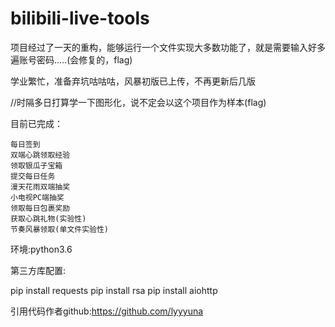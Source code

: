 # bilibili-live-tools

项目经过了一天的重构，能够运行一个文件实现大多数功能了，就是需要输入好多遍账号密码.....(会修复的，flag)

学业繁忙，准备弃坑咕咕咕，风暴初版已上传，不再更新后几版

//时隔多日打算学一下图形化，说不定会以这个项目作为样本(flag)

目前已完成：

    每日签到
    双端心跳领取经验
    领取银瓜子宝箱
    提交每日任务
    漫天花雨双端抽奖
    小电视PC端抽奖
    领取每日包裹奖励
    获取心跳礼物(实验性)
    节奏风暴领取(单文件实验性)

环境:python3.6

第三方库配置:

pip install requests
pip install rsa
pip install aiohttp


引用代码作者github:https://github.com/lyyyuna






